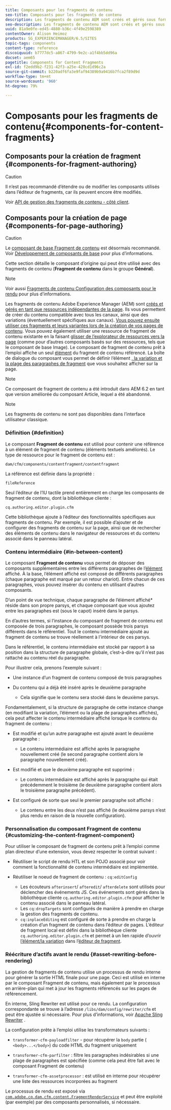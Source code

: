 ```yaml
---
title: Composants pour les fragments de contenu
seo-title: Composants pour les fragments de contenu
description: Les fragments de contenu AEM sont créés et gérés sous forme de ressources indépendantes de la page
seo-description: Les fragments de contenu AEM sont créés et gérés sous forme de ressources indépendantes de la page
uuid: 81a9e0fe-ed45-4880-b36c-4f49e2598389
contentOwner: Alison Heimoz
products: SG_EXPERIENCEMANAGER/6.5/SITES
topic-tags: components
content-type: reference
discoiquuid: b7777dc5-a867-4799-9e2c-a1f4bb5dd96a
docset: aem65
pagetitle: Components for Content Fragments
exl-id: f2edd9b2-f231-42f3-a25e-428cd1d96c2a
source-git-commit: b220adf6fa3e9faf94389b9a9416b7fca2f89d9d
workflow-type: tm+mt
source-wordcount: '960'
ht-degree: 79%

---
```


# Composants pour les fragments de contenu{#components-for-content-fragments}

## Composants pour la création de fragment {#components-for-fragment-authoring}

>[!CAUTION]
>
>Il n’est pas recommandé d’étendre ou de modifier les composants utilisés dans l’éditeur de fragments, car ils peuvent encore être modifiés.

Voir [API de gestion des fragments de contenu - côté client](/help/sites-developing/customizing-content-fragments.md#the-content-fragment-management-api-client-side).

## Composants pour la création de page {#components-for-page-authoring}

>[!CAUTION]
>
>Le [composant de base Fragment de contenu](https://helpx.adobe.com/experience-manager/core-components/using/content-fragment-component.html) est désormais recommandé. Voir [Développement de composants de base](https://helpx.adobe.com/experience-manager/core-components/using/developing.html) pour plus d’informations.
>
>Cette section détaille le composant d’origine qui peut être utilisé avec des fragments de contenu (**Fragment de contenu** dans le groupe **Général**).

>[!NOTE]
>
>Voir aussi [Fragments de contenu Configuration des composants pour le rendu](/help/sites-developing/content-fragments-config-components-rendering.md) pour plus d’informations.

Les fragments de contenu Adobe Experience Manager (AEM) sont [créés et gérés en tant que ressources indépendantes de la page](/help/assets/content-fragments/content-fragments.md). Ils vous permettent de créer du contenu compatible avec tous les canaux, ainsi que des variations (éventuellement spécifiques aux canaux). [Vous pouvez ensuite utiliser ces fragments et leurs variantes lors de la création de vos pages de contenu](/help/sites-authoring/content-fragments.md). Vous pouvez également utiliser une ressource de fragment de contenu existante en la faisant [glisser de l’explorateur de ressources vers la page](/help/sites-authoring/content-fragments.md#adding-a-content-fragment-to-your-page) (comme pour d’autres composants basés sur des ressources, tels que le composant de base Image). Le composant de fragment de contenu prêt à l’emploi affiche un seul [élément](/help/assets/content-fragments/content-fragments.md#constituent-parts-of-a-content-fragment) du fragment de contenu référencé. La boîte de dialogue du composant vous permet de définir l’élément [, la variation et la plage des paragraphes de fragment](/help/assets/content-fragments/content-fragments.md#constituent-parts-of-a-content-fragment) que vous souhaitez afficher sur la page.

>[!NOTE]
>
>Ce composant de fragment de contenu a été introduit dans AEM 6.2 en tant que version améliorée du composant Article, lequel a été abandonné.

>[!NOTE]
>
>Les fragments de contenu ne sont pas disponibles dans l’interface utilisateur classique.

### Définition {#definition}

Le composant **Fragment de contenu** est utilisé pour contenir une référence à un élément de fragment de contenu (éléments textuels améliorés). Le type de ressource pour le fragment de contenu est :

`dam/cfm/components/contentfragment/contentfragment`

La référence est définie dans la propriété :

`fileReference`

Seul l’éditeur de l’IU tactile prend entièrement en charge les composants de fragment de contenu, dont la bibliothèque cliente :

`cq.authoring.editor.plugin.cfm`

Cette bibliothèque ajoute à l’éditeur des fonctionnalités spécifiques aux fragments de contenu. Par exemple, il est possible d’ajouter et de configurer des fragments de contenu sur la page, ainsi que de rechercher des éléments de contenu dans le navigateur de ressources et du contenu associé dans le panneau latéral.

### Contenu intermédiaire {#in-between-content}

Le composant **Fragment de contenu** vous permet de déposer des composants supplémentaires entre les différents paragraphes de l’[élément](/help/assets/content-fragments/content-fragments.md#constituent-parts-of-a-content-fragment) affiché. À la base, l’élément affiché est composé de différents paragraphes (chaque paragraphe est marqué par un retour chariot). Entre chacun de ces paragraphes, vous pouvez insérer du contenu en utilisant d’autres composants.

D’un point de vue technique, chaque paragraphe de l’élément affiché* réside dans son propre parsys, et chaque composant que vous ajoutez entre les paragraphes est (sous le capot) inséré dans le parsys.

En d’autres termes, si l’instance du composant de fragment de contenu est composée de trois paragraphes, le composant possède trois parsys différents dans le référentiel. Tout le contenu intermédiaire ajouté au fragment de contenu se trouve réellement à l’intérieur de ces parsys.

Dans le référentiel, le contenu intermédiaire est stocké par rapport à sa position dans la structure de paragraphe globale, c’est-à-dire qu’il n’est pas rattaché au contenu réel du paragraphe.

Pour illustrer cela, prenons l’exemple suivant :

* Une instance d’un fragment de contenu composé de trois paragraphes
* Du contenu qui a déjà été inséré après le deuxième paragraphe

   * Cela signifie que le contenu sera stocké dans le deuxième parsys.

Fondamentalement, si la structure de paragraphe de cette instance change (en modifiant la variation, l’élément ou la plage de paragraphes affichés), cela peut affecter le contenu intermédiaire affiché lorsque le contenu du fragment de contenu :

* Est modifié et qu’un autre paragraphe est ajouté avant le deuxième paragraphe :

   * Le contenu intermédiaire est affiché après le paragraphe nouvellement créé (le second paragraphe contient alors le paragraphe nouvellement créé).

* Est modifié et que le deuxième paragraphe est supprimé :

   * Le contenu intermédiaire est affiché après le paragraphe qui était précédemment le troisième (le deuxième paragraphe contient alors le troisième paragraphe précédent).

* Est configuré de sorte que seul le premier paragraphe soit affiché :

   * Le contenu entre les deux n’est pas affiché (le deuxième parsys n’est plus rendu en raison de la nouvelle configuration).

### Personnalisation du composant Fragment de contenu  {#customizing-the-content-fragment-component}

Pour utiliser le composant de fragment de contenu prêt à l’emploi comme plan directeur d’une extension, vous devez respecter le contrat suivant :

* Réutiliser le script de rendu HTL et son POJO associé pour voir comment la fonctionnalité de contenu intermédiaire est implémentée.
* Réutiliser le noeud de fragment de contenu : `cq:editConfig`

   * Les écouteurs `afterinsert`/ `afteredit`/ `afterdelete` sont utilisés pour déclencher des événements JS. Ces événements sont gérés dans la bibliothèque cliente `cq.authoring.editor.plugin.cfm` pour afficher le contenu associé dans le panneau latéral.
   * Les `cq:dropTargets` sont configurés de manière à prendre en charge la gestion des fragments de contenu.
   * `cq:inplaceEditing` est configuré de sorte à prendre en charge la création d’un fragment de contenu dans l’éditeur de pages. L’éditeur de fragment local est défini dans la bibliothèque cliente `cq.authoring.editor.plugin.cfm` et permet à un lien rapide d’ouvrir [l’élément/la variation](/help/assets/content-fragments/content-fragments.md#constituent-parts-of-a-content-fragment) dans l’[éditeur de fragment](/help/assets/content-fragments/content-fragments-variations.md).

### Réécriture d’actifs avant le rendu {#asset-rewriting-before-rendering}

La gestion de fragments de contenu utilise un processus de rendu interne pour générer la sortie HTML finale pour une page. Ceci est utilisé en interne par le composant Fragment de contenu, mais également par le processus en arrière-plan qui met à jour les fragments référencés sur les pages de référencement.

En interne, Sling Rewriter est utilisé pour ce rendu. La configuration correspondante se trouve à l’adresse `/libs/dam/config/rewriter/cfm` et peut être ajustée si nécessaire. Pour plus d’informations, voir [Apache Sling Rewriter](https://sling.apache.org/documentation/bundles/output-rewriting-pipelines-org-apache-sling-rewriter.html) .

La configuration prête à l’emploi utilise les transformateurs suivants :

* `transformer-cfm-payloadfilter` - pour récupérer la  `body` partie (  `<body>...</body>`) du code HTML du fragment uniquement

* `transformer-cfm-parfilter` : filtre les paragraphes indésirables si une plage de paragraphes est spécifiée (comme cela peut être fait avec le composant Fragment de contenu)
* `transformer-cfm-assetprocessor` : est utilisé en interne pour récupérer une liste des ressources incorporées au fragment

Le processus de rendu est exposé via [`com.adobe.cq.dam.cfm.content.FragmentRenderService`](https://helpx.adobe.com/experience-manager/6-5/sites/developing/using/reference-materials/javadoc/com/adobe/cq/dam/cfm/ContentFragment.html) et peut être exploité (par exemple) par des composants personnalisés, si nécessaire.
